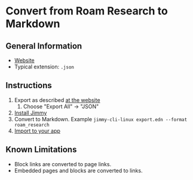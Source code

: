 # Convert from Roam Research to Markdown

## General Information

- [Website](https://roamresearch.com/)
- Typical extension: `.json`

## Instructions

1. Export as described [at the website](https://help.roam.garden/How-to-export-your-Roam-Graph)
    1. Choose "Export All" -> "JSON"
2. [Install Jimmy](../index.md#installation)
3. Convert to Markdown. Example `jimmy-cli-linux export.edn --format roam_research`
4. [Import to your app](../import_instructions.md)

## Known Limitations

- Block links are converted to page links.
- Embedded pages and blocks are converted to links.
